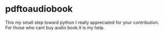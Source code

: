 # pdftoaudiobook
This my small step toward python I really appreciated for your contribution.
For those who cant buy audio book it is my help.
